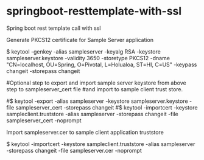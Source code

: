 # springboot-resttemplate-with-ssl
Spring boot rest template call with ssl


Generate PKCS12 certificate for Sample Server application

$ keytool -genkey -alias sampleserver -keyalg RSA -keystore sampleserver.keystore -validity 3650 -storetype PKCS12 -dname "CN=localhost, OU=Spring, O=Pivotal, L=Holualoa, ST=HI, C=US"  -keypass changeit -storepass changeit



#Optional step to export and import sample server keystore from above step to sampleserver_cert file
#and import to sample client trust store.

#$ keytool -export -alias sampleserver -keystore sampleserver.keystore -file sampleserver_cert -storepass changeit
#$ keytool -importcert -keystore sampleclient.truststore -alias sampleserver -storepass changeit -file sampleserver_cert -noprompt



Import sampleserver.cer to sample client application truststore

$ keytool -importcert -keystore sampleclient.truststore -alias sampleserver -storepass changeit -file sampleserver.cer -noprompt